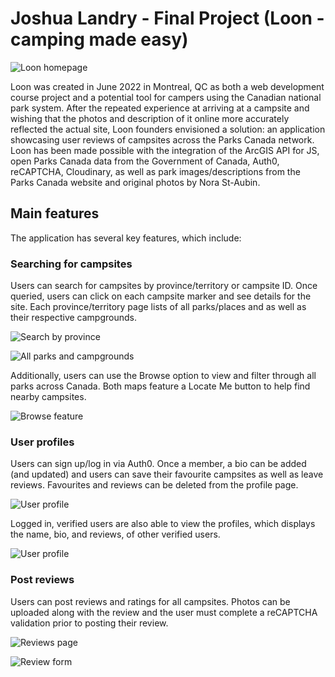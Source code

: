 # Joshua Landry - Final Project (Loon - camping made easy)

![Loon homepage](https://res.cloudinary.com/dlfu6niut/image/upload/v1655145870/Screen_Shot_2022-06-13_at_14.42.19_PM_ny0jne.png)

Loon was created in June 2022 in Montreal, QC as both a web development course project and a potential tool for campers using the Canadian national park system. After the repeated experience at arriving at a campsite and wishing that the photos and description of it online more accurately reflected the actual site, Loon founders envisioned a solution: an application showcasing user reviews of campsites across the Parks Canada network. Loon has been made possible with the integration of the ArcGIS API for JS, open Parks Canada data from the Government of Canada, Auth0, reCAPTCHA, Cloudinary, as well as park images/descriptions from the Parks Canada website and original photos by Nora St-Aubin.

## Main features

The application has several key features, which include:

### Searching for campsites

Users can search for campsites by province/territory or campsite ID.  Once queried, users can click on each campsite marker and see details for the site.  Each province/territory page lists of all parks/places and as well as their respective campgrounds.

![Search by province](https://res.cloudinary.com/dlfu6niut/image/upload/v1655144009/Screen_Shot_2022-06-13_at_14.11.05_PM_u5gbhn.png)

![All parks and campgrounds](https://res.cloudinary.com/dlfu6niut/image/upload/v1655144008/Screen_Shot_2022-06-13_at_14.11.21_PM_gfjivd.png)

Additionally, users can use the Browse option to view and filter through all parks across Canada.  Both maps feature a Locate Me button to help find nearby campsites.

![Browse feature](https://res.cloudinary.com/dlfu6niut/image/upload/v1655144011/Screen_Shot_2022-06-13_at_14.12.10_PM_xzbj6k.png)

### User profiles

Users can sign up/log in via Auth0.  Once a member, a bio can be added (and updated) and users can save their favourite campsites as well as leave reviews.  Favourites and reviews can be deleted from the profile page.

![User profile](https://res.cloudinary.com/dlfu6niut/image/upload/v1655145869/Screen_Shot_2022-06-13_at_14.43.19_PM_v8vdhy.png)

Logged in, verified users are also able to view the profiles, which displays the name, bio, and reviews, of other verified users.

![User profile](https://res.cloudinary.com/dlfu6niut/image/upload/v1655146498/Screen_Shot_2022-06-13_at_14.54.36_PM_sweocj.png)

### Post reviews

Users can post reviews and ratings for all campsites.  Photos can be uploaded along with the review and the user must complete a reCAPTCHA validation prior to posting their review.

![Reviews page](https://res.cloudinary.com/dlfu6niut/image/upload/v1655145869/Screen_Shot_2022-06-13_at_14.43.39_PM_wmubei.png)

![Review form](https://res.cloudinary.com/dlfu6niut/image/upload/v1655145868/Screen_Shot_2022-06-13_at_14.43.55_PM_fjtmdn.png)